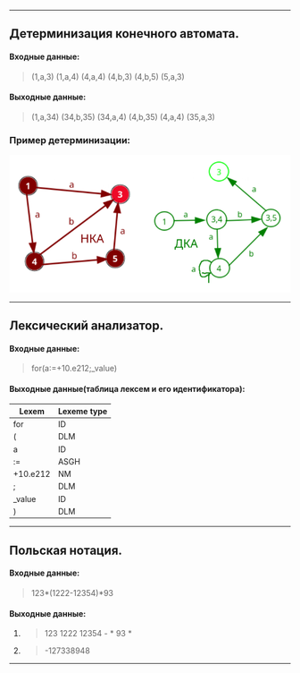 
___

## Детерминизация конечного автомата.
#### Входные данные:
> (1,a,3)  (1,a,4)  (4,a,4)  (4,b,3)  (4,b,5)  (5,a,3)
#### Выходные данные:
> (1,a,34)  (34,b,35)  (34,a,4)  (4,b,35)  (4,a,4)  (35,a,3)
### Пример детерминизации:
![gallery](preview_image/de-termination2.png)

___

## Лексический анализатор.
#### Входные данные:
> for(a:=+10.e212;_value)
#### Выходные данные(таблица лексем и его идентификатора):
|       Lexem       |       Lexeme type     |
|-------------------|:----------------------|
| for               | ID                    |
| (                 | DLM                   |
| a                 | ID                    |
| :=                | ASGH                  |
| +10.e212          | NM                    |
| ;                 | DLM                   |
| _value            | ID                    |
| )                 | DLM                   |

___

## Польская нотация.
#### Входные данные:
> 123*(1222-12354)*93
#### Выходные данные:
1. > 123 1222 12354 - * 93 *
2. > -127338948

___
